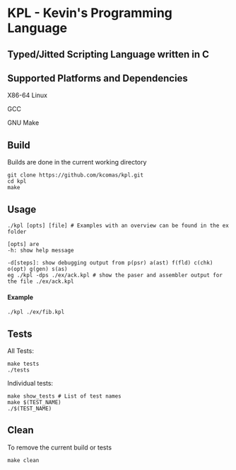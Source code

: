 # KPL - Kevin's Programming Language

## Typed/Jitted Scripting Language written in C

## Supported Platforms and Dependencies

X86-64 Linux

GCC

GNU Make

## Build

Builds are done in the current working directory

```
git clone https://github.com/kcomas/kpl.git
cd kpl
make
```

## Usage

```
./kpl [opts] [file] # Examples with an overview can be found in the ex folder

[opts] are
-h: show help message

-d[steps]: show debugging output from p(psr) a(ast) f(fld) c(chk) o(opt) g(gen) s(as)
eg ./kpl -dps ./ex/ack.kpl # show the paser and assembler output for the file ./ex/ack.kpl
```

#### Example

```
./kpl ./ex/fib.kpl
```

## Tests

All Tests:

```
make tests
./tests
```

Individual tests:

```
make show_tests # List of test names
make $(TEST_NAME)
./$(TEST_NAME)
```

## Clean

To remove the current build or tests

```
make clean
```
